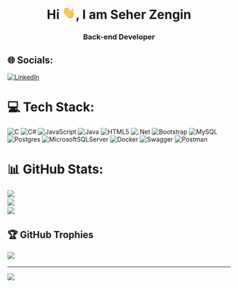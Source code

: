 <h1 align="center">Hi <img src="https://raw.githubusercontent.com/ABSphreak/ABSphreak/master/gifs/Hi.gif" width="30px">, I am Seher Zengin </h1>
<h3 align="center">Back-end Developer</h3>

## 🌐 Socials:
[![LinkedIn](https://img.shields.io/badge/LinkedIn-%230077B5.svg?logo=linkedin&logoColor=white)](https://linkedin.com/in/seherzengin) 

# 💻 Tech Stack:
![C](https://img.shields.io/badge/c-%2300599C.svg?style=for-the-badge&logo=c&logoColor=white) ![C#](https://img.shields.io/badge/c%23-%23239120.svg?style=for-the-badge&logo=c-sharp&logoColor=white) ![JavaScript](https://img.shields.io/badge/javascript-%23323330.svg?style=for-the-badge&logo=javascript&logoColor=%23F7DF1E) ![Java](https://img.shields.io/badge/java-%23ED8B00.svg?style=for-the-badge&logo=java&logoColor=white) ![HTML5](https://img.shields.io/badge/html5-%23E34F26.svg?style=for-the-badge&logo=html5&logoColor=white) ![.Net](https://img.shields.io/badge/.NET-5C2D91?style=for-the-badge&logo=.net&logoColor=white) ![Bootstrap](https://img.shields.io/badge/bootstrap-%23563D7C.svg?style=for-the-badge&logo=bootstrap&logoColor=white) ![MySQL](https://img.shields.io/badge/mysql-%2300f.svg?style=for-the-badge&logo=mysql&logoColor=white) ![Postgres](https://img.shields.io/badge/postgres-%23316192.svg?style=for-the-badge&logo=postgresql&logoColor=white) ![MicrosoftSQLServer](https://img.shields.io/badge/Microsoft%20SQL%20Sever-CC2927?style=for-the-badge&logo=microsoft%20sql%20server&logoColor=white) ![Docker](https://img.shields.io/badge/docker-%230db7ed.svg?style=for-the-badge&logo=docker&logoColor=white) ![Swagger](https://img.shields.io/badge/-Swagger-%23Clojure?style=for-the-badge&logo=swagger&logoColor=white) ![Postman](https://img.shields.io/badge/Postman-FF6C37?style=for-the-badge&logo=postman&logoColor=white)
# 📊 GitHub Stats:
![](https://github-readme-stats.vercel.app/api/top-langs/?username=seherzengin&theme=synthwave&hide_border=false&include_all_commits=false&count_private=false&layout=compact)<br/>
![](https://github-readme-streak-stats.herokuapp.com/?user=seherzengin&theme=synthwave&hide_border=false)<br/>
![](https://github-readme-stats.vercel.app/api?username=seherzengin&theme=synthwave&hide_border=false&include_all_commits=false&count_private=false)


## 🏆 GitHub Trophies
![](https://github-profile-trophy.vercel.app/?username=seherzengin&theme=dracula&no-frame=false&no-bg=true&margin-w=4)

---
[![](https://visitcount.itsvg.in/api?id=seherzengin&icon=0&color=1)](https://visitcount.itsvg.in)

<!-- Proudly created with GPRM ( https://gprm.itsvg.in ) -->

